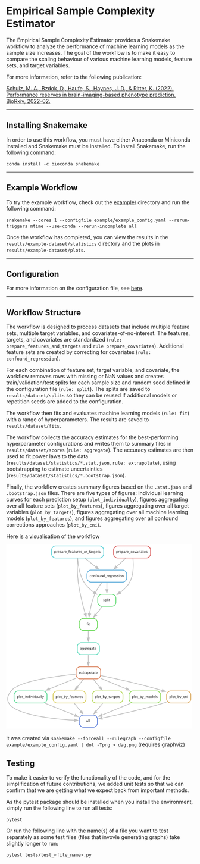 # Empirical Sample Complexity Estimator

The Empirical Sample Complexity Estimator provides a Snakemake workflow to analyze the performance of machine learning models as the sample size increases. The goal of the workflow is to make it easy to compare the scaling behaviour of various machine learning models, feature sets, and target variables.

For more information, refer to the following publication:

[Schulz, M. A., Bzdok, D., Haufe, S., Haynes, J. D., & Ritter, K. (2022). Performance reserves in brain-imaging-based phenotype prediction. BioRxiv, 2022-02.](https://biorxiv.org/content/10.1101/2022.02.23.481601v1.full)

---

## Installing Snakemake

In order to use this workflow, you must have either Anaconda or Miniconda installed and Snakemake must be installed. To install Snakemake, run the following command:

```
conda install -c bioconda snakemake
```

---

## Example Workflow

To try the example workflow, check out the [example/](example/) directory and run the following command:

```
snakemake --cores 1 --configfile example/example_config.yaml --rerun-triggers mtime --use-conda --rerun-incomplete all
```

Once the workflow has completed, you can view the results in the `results/example-dataset/statistics` directory and the plots in `results/example-dataset/plots`.

---

## Configuration

For more information on the configuration file, see [here](config/README.md).

---

## Workflow Structure

The workflow is designed to process datasets that include multiple feature sets, multiple target variables, and covariates-of-no-interest. The features, targets, and covariates are standardized (`rule: prepare_features_and_targets` and `rule prepare_covariates`). Additional feature sets are created by correcting for covariates (`rule: confound_regression`).

For each combination of feature set, target variable, and covariate, the workflow removes rows with missing or NaN values and creates train/validation/test splits for each sample size and random seed defined in the configuration file (`rule: split`). The splits are saved to `results/dataset/splits` so they can be reused if additional models or repetition seeds are added to the configuration.

The workflow then fits and evaluates machine learning models (`rule: fit`) with a range of hyperparameters. The results are saved to `results/dataset/fits`.

The workflow collects the accuracy estimates for the best-performing hyperparameter configurations and writes them to summary files in `results/dataset/scores` (`rule: aggregate`). The accuracy estimates are then used to fit power laws to the data (`results/dataset/statistics/*.stat.json`, `rule: extrapolate`), using bootstrapping to estimate uncertainties (`results/dataset/statistics/*.bootstrap.json`).

Finally, the workflow creates summary figures based on the `.stat.json` and `.bootstrap.json` files. There are five types of figures: individual learning curves for each prediction setup (`plot_individually`), figures aggregating over all feature sets (`plot_by_features`), figures aggregating over all target variables (`plot_by_targets`), figures aggregating over all machine learning models (`plot_by_features`), and figures aggregating over all confound corrections approaches (`plot_by_cni`).


Here is a visualisation of the workflow

<img src="resources/dag.png" width="500">

it was created via `snakemake --forceall --rulegraph --configfile example/example_config.yaml | dot -Tpng > dag.png` (requires graphviz)


## Testing

To make it easier to verify the functionality of the code, and for the simplification of future contributions, we added unit tests so that we can confirm that we are getting what we expect back from important methods.

As the pytest package should be installed when you install the environment, simply run the following line to run all tests:

```
pytest
```

Or run the following line with the name(s) of a file you want to test separately as some test files (files that invovle generating graphs) take slightly longer to run:

```
pytest tests/test_<file_name>.py 
```